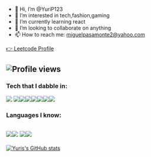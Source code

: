 - 👋 Hi, I’m @YuriP123
- 👀 I’m interested in tech,fashion,gaming
- 🌱 I’m currently learning react
- 💞️ I’m looking to collaborate on anything
- 📫 How to reach me: miguelpasamonte2@yahoo.com

[👉 Leetcode Profile](https://leetcode.com/YuriP123/)

![Profile views](https://gpvc.arturio.dev/YuriP123)
---
### Tech that I dabble in:
<img src = "https://img.shields.io/badge/-HTML5-E34F26?style=flat&logo=html5&logoColor=white"> <img src = "https://img.shields.io/badge/-CSS3-1572B6?style=flat&logo=css3&logoColor=white"><img src="https://img.shields.io/badge/-Sass-cc6699?style=flat&logo=sass&logoColor=ffffff"><img src="https://img.shields.io/badge/-React-000000?style=flat&logo=react&logoColor=00c8ff"><img src="https://img.shields.io/badge/-Node.js-3C873A?style=flat&logo=Node.js&logoColor=white"><img src="http://img.shields.io/badge/-Git-F1502F?style=flat&logo=git&logoColor=FFFFFF"><img src="http://img.shields.io/badge/-Github-000000?style=flat&logo=github&logoColor=FFFFFF"><img src="http://img.shields.io/badge/-VS%20Code-007ACC?style=flat&logo=visual%20studio%20code&logoColor=white">

### Languages I know:
<img src="http://img.shields.io/badge/-Java-F89820?style=flat&logo=java&logoColor=white"><img src="https://img.shields.io/badge/-C%20&%20C++-659ad2?style=flat&logo=c%2B%2B&logoColor=ffffff"> <img src="https://img.shields.io/badge/-Python-black?style=flat&logo=python&logoColor=white"><img src="https://img.shields.io/badge/-JavaScript-eed718?style=flat&logo=javascript&logoColor=ffffff">
---
[![Yuris's GitHub stats](https://github-readme-stats.vercel.app/api?username=YuriP123)](https://github.com/anuraghazra/github-readme-stats)

<!---
YuriP123/YuriP123 is a ✨ special ✨ repository because its `README.md` (this file) appears on your GitHub profile.
You can click the Preview link to take a look at your changes.
--->

